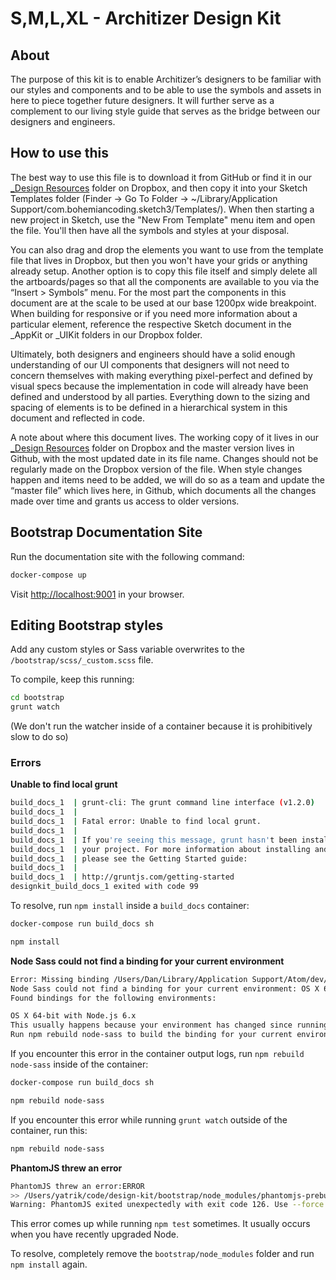 # S,M,L,XL - Architizer Design Kit


## About

The purpose of this kit is to enable Architizer’s designers to be familiar with our styles and components and to be able to use the symbols and assets in here to piece together future designers. It will further serve as a complement to our living style guide that serves as the bridge between our designers and engineers.

## How to use this

The best way to use this file is to download it from GitHub or find it in our [_Design Resources](https://www.dropbox.com/sh/7lyl5cwkbrlbiks/AAAe901ekNM6ErFaCEWNRXTua?dl=0) folder on Dropbox, and then copy it into your Sketch Templates folder (Finder -> Go To Folder -> ~/Library/Application Support/com.bohemiancoding.sketch3/Templates/). When then starting a new project in Sketch, use the "New From Template" menu item and open the file. You'll then have all the symbols and styles at your disposal.

You can also drag and drop the elements you want to use from the template file that lives in Dropbox, but then you won't have your grids or anything already setup. Another option is to copy this file itself and simply delete all the artboards/pages so that all the components are available to you via the “Insert > Symbols” menu. For the most part the components in this document are at the scale to be used at our base 1200px wide breakpoint. When building for responsive or if you need more information about a particular element, reference the respective Sketch document in the _AppKit or _UIKit folders in our Dropbox folder.

Ultimately, both designers and engineers should have a solid enough understanding of our UI components that designers will not need to concern themselves with making everything pixel-perfect and defined by visual specs because the implementation in code will already have been defined and understood by all parties. Everything down to the sizing and spacing of elements is to be defined in a hierarchical system in this document and reflected in code.

A note about where this document lives. The working copy of it lives in our [_Design Resources](https://www.dropbox.com/sh/7lyl5cwkbrlbiks/AAAe901ekNM6ErFaCEWNRXTua?dl=0) folder on Dropbox and the master version lives in Github, with the most updated date in its file name. Changes should not be regularly made on the Dropbox version of the file. When style changes happen and items need to be added, we will do so as a team and update the “master file” which lives here, in Github, which documents all the changes made over time and grants us access to older versions.

## Bootstrap Documentation Site

Run the documentation site with the following command:

```bash
docker-compose up
```

Visit <http://localhost:9001> in your browser.

## Editing Bootstrap styles

Add any custom styles or Sass variable overwrites to the `/bootstrap/scss/_custom.scss` file. 

To compile, keep this running:

```bash
cd bootstrap
grunt watch
```

(We don't run the watcher inside of a container because it is prohibitively slow to do so)

### Errors

**Unable to find local grunt**

```bash
build_docs_1  | grunt-cli: The grunt command line interface (v1.2.0)
build_docs_1  |
build_docs_1  | Fatal error: Unable to find local grunt.
build_docs_1  |
build_docs_1  | If you're seeing this message, grunt hasn't been installed locally to
build_docs_1  | your project. For more information about installing and configuring grunt,
build_docs_1  | please see the Getting Started guide:
build_docs_1  |
build_docs_1  | http://gruntjs.com/getting-started
designkit_build_docs_1 exited with code 99
```
To resolve, run `npm install` inside a `build_docs` container:

```bash
docker-compose run build_docs sh

npm install
```

**Node Sass could not find a binding for your current environment**

```bash
Error: Missing binding /Users/Dan/Library/Application Support/Atom/dev/packages/source-preview-sass/node_modules/node-sass/vendor/darwin-x64-47/binding.node
Node Sass could not find a binding for your current environment: OS X 64-bit with Node.js 5.x
Found bindings for the following environments:

OS X 64-bit with Node.js 6.x
This usually happens because your environment has changed since running npm install.
Run npm rebuild node-sass to build the binding for your current environment.
```

If you encounter this error in the container output logs, run `npm rebuild node-sass` inside of the container:

```bash
docker-compose run build_docs sh

npm rebuild node-sass
```

If you encounter this error while running `grunt watch` outside of the container, run this:

```bash
npm rebuild node-sass
```

**PhantomJS threw an error**

```bash
PhantomJS threw an error:ERROR
>> /Users/yatrik/code/design-kit/bootstrap/node_modules/phantomjs-prebuilt/lib/phantom/bin/phantomjs: /Users/yatrik/code/design-kit/bootstrap/node_modules/phantomjs-prebuilt/lib/phantom/bin/phantomjs: cannot execute binary file 0 [ '/Users/yatrik/code/design-kit/bootstrap/node_modules/phantomjs-prebuilt/lib/phantom/bin/phantomjs: /Users/yatrik/code/design-kit/bootstrap/node_modules/phantomjs-prebuilt/lib/phantom/bin/phantomjs: cannot execute binary file' ]
Warning: PhantomJS exited unexpectedly with exit code 126. Use --force to continue.
```
This error comes up while running `npm test` sometimes. It usually occurs when you have recently upgraded Node.

To resolve, completely remove the `bootstrap/node_modules` folder and run `npm install` again.


